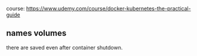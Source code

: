 course: https://www.udemy.com/course/docker-kubernetes-the-practical-guide

## names volumes 
there are saved even after container shutdown.